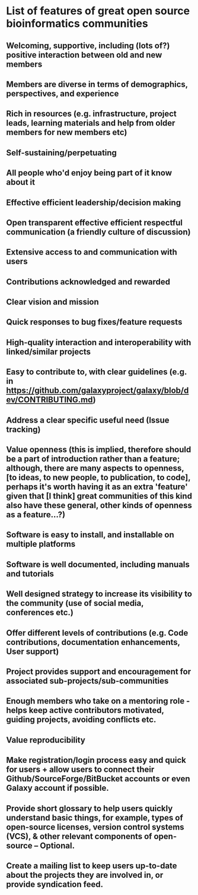 # List of features of great open source bioinformatics communities

## Welcoming, supportive, including (lots of?) positive interaction between old and new members

## Members are diverse in terms of demographics, perspectives, and experience

## Rich in resources (e.g. infrastructure, project leads, learning materials and help from older members for new members etc)

## Self-sustaining/perpetuating

## All people who'd enjoy being part of it know about it

## Effective efficient leadership/decision making

## Open transparent effective efficient respectful communication (a friendly culture of discussion)

## Extensive access to and communication with users

## Contributions acknowledged and rewarded

## Clear vision and mission

## Quick responses to bug fixes/feature requests

## High-quality interaction and interoperability with linked/similar projects

## Easy to contribute to, with clear guidelines (e.g. in https://github.com/galaxyproject/galaxy/blob/dev/CONTRIBUTING.md) 

## Address a clear specific useful need (Issue tracking)

## Value openness (this is implied, therefore should be a part of introduction rather than a feature; <Aidan>although, there are many aspects to openness, [to ideas, to new people, to publication, to code], perhaps it's worth having it as an extra 'feature' given that [I think] great communities of this kind also have these general, other kinds of openness as a feature...?</Aidan>)

## Software is easy to install, and installable on multiple platforms

## Software is well documented, including manuals and tutorials

## Well designed strategy to increase its visibility to the community (use of social media, conferences etc.)

## Offer different levels of contributions (e.g. Code contributions, documentation enhancements, User support)

## Project provides support and encouragement for associated sub-projects/sub-communities

## Enough members who take on a mentoring role - helps keep active contributors motivated, guiding projects, avoiding conflicts etc.

## Value reproducibility

## Make registration/login process easy and quick for users + allow users to connect their Github/SourceForge/BitBucket accounts or even Galaxy account if possible.

## Provide short glossary to help users quickly understand basic things, for example, types of open-source licenses, version control systems (VCS), & other relevant components of open-source – Optional.

## Create a mailing list to keep users up-to-date about the projects they are involved in, or provide syndication feed.
